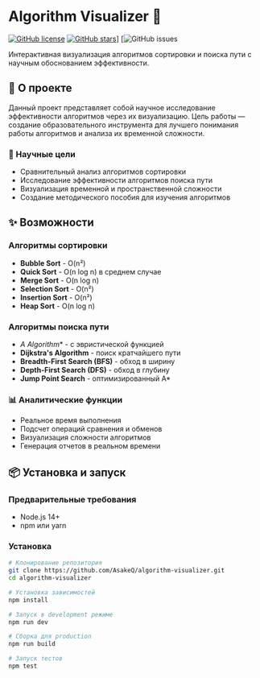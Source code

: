 # Algorithm Visualizer 🧠

[![GitHub license](https://img.shields.io/badge/license-MIT-blue.svg)](https://github.com/your-username/algorithm-visualizer/blob/main/LICENSE)
[![GitHub stars](https://img.shields.io/github/stars/your-username/algorithm-visualizer)](https://github.com/your-username/algorithm-visualizer/stargazers)]
[![GitHub issues](https://github.com/AsakeQ/Algorithm-Visualizer/issues)


Интерактивная визуализация алгоритмов сортировки и поиска пути с научным обоснованием эффективности.

## 📖 О проекте

Данный проект представляет собой научное исследование эффективности алгоритмов через их визуализацию. Цель работы — создание образовательного инструмента для лучшего понимания работы алгоритмов и анализа их временной сложности.

### 🎯 Научные цели

- Сравнительный анализ алгоритмов сортировки
- Исследование эффективности алгоритмов поиска пути
- Визуализация временной и пространственной сложности
- Создание методического пособия для изучения алгоритмов

## ✨ Возможности

### Алгоритмы сортировки
- **Bubble Sort** - O(n²)
- **Quick Sort** - O(n log n) в среднем случае
- **Merge Sort** - O(n log n)
- **Selection Sort** - O(n²)
- **Insertion Sort** - O(n²)
- **Heap Sort** - O(n log n)

### Алгоритмы поиска пути
- **A* Algorithm** - с эвристической функцией
- **Dijkstra's Algorithm** - поиск кратчайшего пути
- **Breadth-First Search (BFS)** - обход в ширину
- **Depth-First Search (DFS)** - обход в глубину
- **Jump Point Search** - оптимизированный A*

### 📊 Аналитические функции
- Реальное время выполнения
- Подсчет операций сравнения и обменов
- Визуализация сложности алгоритмов
- Генерация отчетов в реальном времени

## 📦 Установка и запуск

### Предварительные требования
- Node.js 14+
- npm или yarn

### Установка
```bash
# Клонирование репозитория
git clone https://github.com/AsakeQ/algorithm-visualizer.git
cd algorithm-visualizer

# Установка зависимостей
npm install

# Запуск в development режиме
npm run dev

# Сборка для production
npm run build

# Запуск тестов
npm test
